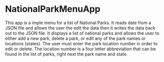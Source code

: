# NationalParkMenuApp
This app is a imple menu for a list of National Parks.
It reads date from a JSON file and allows the user the edit the data then it writes the data back out to the JSON file.
It displays a list of national parks and allows the user to either add a new park, delete a park, or edit any of the park names or locations (states).
The user must enter the park location number in order to edit or delete.
The location number is a four letter abbreviation that can be found in the list of parks, right next the park name and state.
